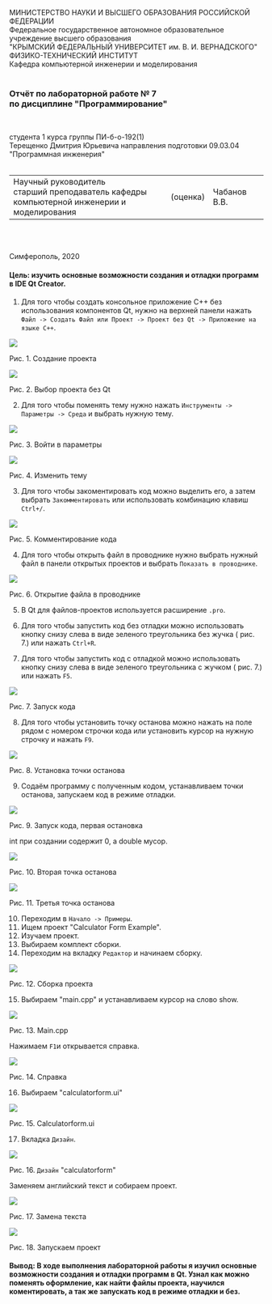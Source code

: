 МИНИСТЕРСТВО НАУКИ  И ВЫСШЕГО ОБРАЗОВАНИЯ РОССИЙСКОЙ ФЕДЕРАЦИИ  
Федеральное государственное автономное образовательное учреждение высшего образования  
"КРЫМСКИЙ ФЕДЕРАЛЬНЫЙ УНИВЕРСИТЕТ им. В. И. ВЕРНАДСКОГО"  
ФИЗИКО-ТЕХНИЧЕСКИЙ ИНСТИТУТ  
Кафедра компьютерной инженерии и моделирования
<br/><br/>

### Отчёт по лабораторной работе № 7<br/> по дисциплине "Программирование"
<br/>

студента 1 курса группы ПИ-б-о-192(1)  
Терещенко Дмитрия Юрьевича
направления подготовки 09.03.04 "Программная инженерия"  
<br/>

<table>
<tr><td>Научный руководитель<br/> старший преподаватель кафедры<br/> компьютерной инженерии и моделирования</td>
<td>(оценка)</td>
<td>Чабанов В.В.</td>
</tr>
</table>
<br/><br/>

Симферополь, 2020

#### Цель: изучить основные возможности создания и отладки программ в IDE Qt Creator.

1) Для того чтобы создать консольное приложение C++ без использования компонентов Qt, нужно на верхней панели нажать `Файл -> Создать Файл или Проект -> Проект без Qt -> Приложение на языке С++`.

![](https://github.com/dmirter/Tereshenko/blob/master/Laboratory7/img/1.png)

Рис. 1. Создание проекта

![](https://github.com/dmirter/Tereshenko/blob/master/Laboratory7/img/2.png)

Рис. 2. Выбор проекта без Qt

2) Для того чтобы поменять тему нужно нажать `Инструменты -> Параметры -> Среда` и выбрать нужную тему.

![](https://github.com/dmirter/Tereshenko/blob/master/Laboratory7/img/3.png)

Рис. 3. Войти в параметры

![](https://github.com/dmirter/Tereshenko/blob/master/Laboratory7/img/4.png)

Рис. 4. Изменить тему

3. Для того чтобы закоментировать код можно выделить его, а затем выбрать `Закомментировать` или использовать комбинацию клавиш `Ctrl+/`.

![](https://github.com/dmirter/Tereshenko/blob/master/Laboratory7/img/5.png)

Рис. 5. Комментирование кода

4. Для того чтобы открыть файл в проводнике нужно выбрать нужный файл в панели открытых проектов и выбрать `Показать в проводнике`.

![](https://github.com/dmirter/Tereshenko/blob/master/Laboratory7/img/6.png)

Рис. 6. Открытие файла в проводнике

5. В Qt для файлов-проектов используется расширение `.pro`.

6. Для того чтобы запустить код без отладки можно использовать  кнопку снизу слева в виде зеленого треугольника без жучка ( рис. 7.) или нажать `Ctrl+R`.

7. Для того чтобы запустить код с отладкой можно использовать  кнопку снизу слева в виде зеленого треугольника с жучком ( рис. 7.) или нажать `F5`.

![](https://github.com/dmirter/Tereshenko/blob/master/Laboratory7/img/7.png)

Рис. 7. Запуск кода

8. Для того чтобы установить точку останова можно нажать на поле рядом с номером строчки кода или установить курсор на нужную строчку и нажать `F9`.

![](https://github.com/dmirter/Tereshenko/blob/master/Laboratory7/img/8.png)

Рис. 8. Установка точки останова

9. Содаём программу с полученным кодом, устанавливаем точки останова, запускаем код в режиме отладки.

![](https://github.com/dmirter/Tereshenko/blob/master/Laboratory7/img/9.png)

Рис. 9. Запуск кода, первая остановка

 int при создании содержит 0, а double мусор.

![](https://github.com/dmirter/Tereshenko/blob/master/Laboratory7/img/10.png)

Рис. 10. Вторая точка останова

![](https://github.com/dmirter/Tereshenko/blob/master/Laboratory7/img/11.png)

Рис. 11. Третья точка останова

10. Переходим в `Начало -> Примеры`.
11. Ищем проект "Calculator Form Example".
12. Изучаем проект.
13. Выбираем комплект сборки.
14. Переходим на вкладку `Редактор` и начинаем сборку.

![](https://github.com/dmirter/Tereshenko/blob/master/Laboratory7/img/12.png)

Рис. 12. Сборка проекта

15. Выбираем "main.cpp" и устанавливаем курсор на слово show.

![](https://github.com/dmirter/Tereshenko/blob/master/Laboratory7/img/13.png)

Рис. 13. Main.cpp

Нажимаем `F1`и открывается справка.

![](https://github.com/dmirter/Tereshenko/blob/master/Laboratory7/img/14.png)

Рис. 14.  Справка

16. Выбираем "calculatorform.ui"

![](https://github.com/dmirter/Tereshenko/blob/master/Laboratory7/img/15.png)

Рис. 15. Calculatorform.ui

17. Вкладка `Дизайн`.

![](https://github.com/dmirter/Tereshenko/blob/master/Laboratory7/img/16.png)

Рис. 16. `Дизайн` "calculatorform"

Заменяем английский текст  и собираем проект.

![](https://github.com/dmirter/Tereshenko/blob/master/Laboratory7/img/17.png)

Рис. 17. Замена текста

![](https://github.com/dmirter/Tereshenko/blob/master/Laboratory7/img/18.png)

Рис. 18. Запускаем проект

#### Вывод: В ходе выполнения лабораторной работы я изучил основные возможности создания и отладки программ в Qt. Узнал как можно поменять оформление, как найти файлы проекта, научился коментировать, а так же запускать код в режиме отладки и без.
